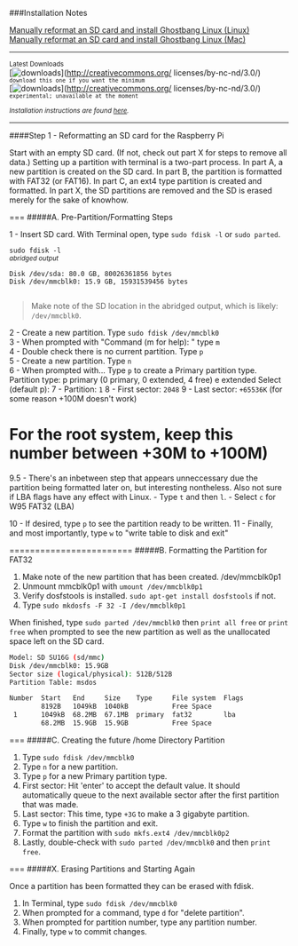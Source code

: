 ###Installation Notes

[Manually reformat an SD card and install Ghostbang Linux (Linux)](https://github.com/rixwoodling/raspberry-pi/blob/master/test.md#head)  
[Manually reformat an SD card and install Ghostbang Linux (Mac)](https://github.com/rixwoodling/raspberry-pi/blob/master/test.md#head)  

---
<sup>Latest Downloads</sup>  
[![downloads](https://camo.githubusercontent.com/82b1476790cd388cf2d4a89ced92e9a73e0c19a4/68747470733a2f2f696d672e736869656c64732e696f2f62616467652f76616e696c6c612d323031352e30382e30362d3045424645392e737667)](http://creativecommons.org/
    licenses/by-nc-nd/3.0/) <sup>```download this one if you want the minimum```</sup>  
[![downloads](https://img.shields.io/badge/dragon%20fruit-in%20development-ff69b4.svg)](http://creativecommons.org/
    licenses/by-nc-nd/3.0/) <sup>```experimental; unavailable at the moment```</sup>    

<sub><i>Installation instructions are found [here](http://www.sudo.ws/). </i></sub>

---

####Step 1 - Reformatting an SD card for the Raspberry Pi

Start with an empty SD card. (If not, check out part X for steps to remove all data.)
Setting up a partition with terminal is a two-part process.
In part A, a new partition is created on the SD card. 
In part B, the partition is formatted with FAT32 (or FAT16).
In part C, an ext4 type partition is created and formatted.
In part X, the SD partitions are removed and the SD is erased merely for the sake of knowhow.

===
#####A. Pre-Partition/Formatting Steps

1 - Insert SD card. With Terminal open, type ```sudo fdisk -l``` or ```sudo parted```.  

```sudo fdisk -l```  
<sub><i>	abridged output</i></sub>	
```
Disk /dev/sda: 80.0 GB, 80026361856 bytes
Disk /dev/mmcblk0: 15.9 GB, 15931539456 bytes
        
```  
	
> Make note of the SD location in the abridged output, which is likely:</i> ```/dev/mmcblk0```.  
  
2 - Create a new partition. Type ```sudo fdisk /dev/mmcblk0```  
3 - When prompted with "Command (m for help): " type ```m```  
4 - Double check there is no current partition. Type ```p```  
5 - Create a new partition. Type ```n```  
6 - When prompted with... Type ```p``` to create a Primary partition type.
	Partition type:
   	   p   primary (0 primary, 0 extended, 4 free)
           e   extended
	Select (default p): 
7 - Partition: ```1```
8 - First sector: ```2048```
9 - Last sector: ```+65536K``` (for some reason +100M doesn't work)
   # For the root system, keep this number between +30M to +100M)

9.5 - There's an inbetween step that appears unneccessary due the partition being formatted later on, but interesting nontheless. Also not sure if LBA flags have any effect with Linux.
	- Type ```t``` and then ```l```.
 	- Select ```c``` for W95 FAT32 (LBA)

10 - If desired, type ```p``` to see the partition ready to be written.
11 - Finally, and most importantly, type ```w``` to "write table to disk and exit"

========================
#####B. Formatting the Partition for FAT32

1. Make note of the new partition that has been created. /dev/mmcblk0p1
2. Unmount mmcblk0p1 with ```umount /dev/mmcblk0p1```
3. Verify dosfstools is installed. ```sudo apt-get install dosfstools``` if not.
4. Type ```sudo mkdosfs -F 32 -I /dev/mmcblk0p1```

When finished, type ```sudo parted /dev/mmcblk0``` then ```print all free``` or ```print free``` when prompted to see the new partition as well as the unallocated space left on the SD card. 

```bash
Model: SD SU16G (sd/mmc)
Disk /dev/mmcblk0: 15.9GB
Sector size (logical/physical): 512B/512B
Partition Table: msdos

Number  Start   End     Size    Type     File system  Flags
        8192B   1049kB  1040kB           Free Space
 1      1049kB  68.2MB  67.1MB  primary  fat32        lba
        68.2MB  15.9GB  15.9GB           Free Space
```
===
#####C. Creating the future /home Directory Partition
1. Type ```sudo fdisk /dev/mmcblk0```
2. Type ```n``` for a new partition.
3. Type ```p``` for a new Primary partition type.
4. First sector: Hit 'enter' to accept the default value. It should automatically queue to the next available sector after the first partition that was made.
5. Last sector: This time, type ```+3G``` to make a 3 gigabyte partition.
6. Type ```w``` to finish the partition and exit.
7. Format the partition with ```sudo mkfs.ext4 /dev/mmcblk0p2```
8. Lastly, double-check with ```sudo parted /dev/mmcblk0``` and then ```print free```.

===
#####X. Erasing Partitions and Starting Again

Once a partition has been formatted they can be erased with fdisk.
1. In Terminal, type ```sudo fdisk /dev/mmcblk0```
2. When prompted for a command, type ```d``` for "delete partition".
3. When prompted for partition number, type any partition number.
4. Finally, type ```w``` to commit changes.


